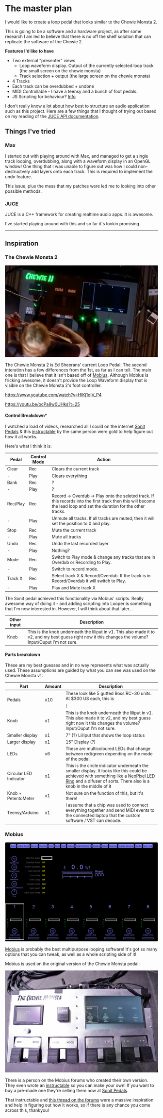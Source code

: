 # The master plan

I would like to create a loop pedal that looks similar to the Chewie Monsta 2.

This is going to be a software and a hardware project, as after some research I am led to believe that there is no off the shelf solution that can replicate the software of the Chewie 2.

**Features I'd like to have**
- Two external "presenter" views
    - Loop waveform display. Output of the currently selected loop track (the small screen on the chewie monsta)
    - Track selection + output (the large screen on the chewie monsta)
- 4 Tracks
- Each track can be overdubbed + undone
- MIDI Controllable - I have a teensy and a bunch of foot pedals.
- JS Scripting for behaviour? [Info](https://forum.juce.com/t/javascriptengine-how-to-add-methods-to-a-dynamicobject/11798)

I don't really know a lot about how best to structure an audio application such as this project. Here are a few things that I thought of trying out based on my reading of the [JUCE API documentation](https://www.juce.com/doc/classes).

## Things I've tried

### Max

I started out with playing around with Max, and managed to get a single track looping, overdubbing, along with a waveform display in an OpenGL window! One thing that I was unable to figure out was how I could non-destructvely add layers onto each track. This is required to implement the undo feature. 

This issue, plus the mess that my patches were led me to looking into other possible methods.

### JUCE

JUCE is a C++ framework for creating realtime audio apps. It is awesome.

I've started playing around with this and so far it's lookin promising.

---

## Inspiration

### The Chewie Monsta 2

![ChewieMonsta2](chewie-monsta-2.jpg)

The Chewie Monsta 2 is Ed Sheerans' current Loop Pedal. The second interation has a few differences from the 1st, as far as I can tell. The main one is that I believe that it isn't based off of [Mobius](http://www.circularlabs.com/). Although Mobius is fricking awesome, it doesn't provide the Loop Waveform display that is visible on the Chewie Monsta 2's foot controller.

https://www.youtube.com/watch?v=HIKj1qiV_P4

https://youtu.be/ocPa8w0UHks?t=25

#### Control Breakdown*

I watched a load of videos, researched all I could on the internet [Sonit Pedals](http://www.sonnit.co.uk/index.html) & this [instructable](http://www.instructables.com/id/DIY-Chewie-Monsta-Ed-Sheeran-Loop-Pedal/) by the same person were gold to help figure out how it all works.

Here's what I think it is:

Pedal | Control Mode | Action
--- | --- | ---
Clear | Rec | Clears the current track
| - | Play | Clears everything
Bank | Rec | ?
| - | Play | ?
Rec/Play | Rec | Record -> Overdub -> Play onto the seleted track. If this records into the first track then this will become the lead loop and set the duration for the other tracks. 
| - | Play | Unmute all tracks. If all tracks are muted, then it will set the position to 0 and play.
Stop | Rec | Mute the current track
| - | Play | Mute all tracks
Undo | Rec | Undo the last recorded layer
| - | Play | Nothing?
Mode | Rec | Switch to Play mode & change any tracks that are in Overdub or Recording to Play.
| - | Play | Switch to record mode.
Track X | Rec | Select track X & Record/Overdub. If the track is in Record/Overdub it will switch to Play.
| - | Play | Play and Mute track X

The Sonit pedal achieved this functionality via Mobius' scripts. Really awesome way of doing it - and adding scripting into Looper is something that I'm now interested in. However, I will think about that later...

Other input | Description
--- | ---
Knob | This is the knob underneath the liliput in v1. This also made it to v2, and my best guess right now it this changes the volume? Input/Ouput I'm not sure.



#### Parts breakdown

These are my best guesses and in no way represents what was actually used. These assumptions are guided by what you can see was used on the Chewie Monsta v1:

Part | Amount | Description
--- | --- | ---
Pedals | x10 | These look like 5 gutted Boss RC-30 units. At $300 US each, this is $$$$!
Knob | x1 | This is the knob underneath the liliput in v1. This also made it to v2, and my best guess right now it this changes the volume? Input/Ouput I'm not sure.
Smaller display | x1 | 7" (?) Lilliput that shows the loop status
Larger display | x1 | 15" Display (?)
LEDs | x6 | These are multicoloured LEDs that change between red/green depending on the mode of the pedal.
Circular LED Indicator | x1 | This is the circle indicator underneath the smaller display. It looks like this could be achieved with something like a [NeoPixel LED Ring](https://www.adafruit.com/product/1463) and a difuser of sorts. There also is a knob in the middle of it
Knob + PetentoMeter | x1 | Not sure on the function of this, but it's there!
Teensy/Arduino | x1 | I assume that a chip was used to connect everything together and send MIDI events to the connected laptop that the custom software / VST can decode.


### Mobius

![Mobius](mobius.gif)

[Mobius](http://www.circularlabs.com/) is probably the best multipurpose looping software! It's got so many options that you can tweak, as well as a whole scripting side of it!

Mobius is used on the original version of the Chewie Monsta pedal:

![ChewieMonsta2](chewie-monsta.jpg)

There is a person on the Mobius forums who created their own version. They even wrote an [instructable](http://www.instructables.com/id/DIY-Chewie-Monsta-Ed-Sheeran-Loop-Pedal/) so you can make your own! If you want to buy a pre-made one they're selling them now at [Sonit Pedals](http://www.sonnit.co.uk/index.html).

That instructable and [this thread on the forums](http://www.circularlabs.com/forums/showthread.php?t=1338) were a massive inspiration and help in figuring out how it works, so if there is any chance you come across this, thankyou!